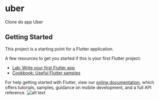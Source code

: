# uber

Clone do app Uber

## Getting Started

This project is a starting point for a Flutter application.

A few resources to get you started if this is your first Flutter project:

- [Lab: Write your first Flutter app](https://flutter.dev/docs/get-started/codelab)
- [Cookbook: Useful Flutter samples](https://flutter.dev/docs/cookbook)

For help getting started with Flutter, view our
[online documentation](https://flutter.dev/docs), which offers tutorials,
samples, guidance on mobile development, and a full API reference.
![alt text](https://lh3.googleusercontent.com/F68Cyy0I3_mW32qzMC4psVGH0FLROtv5pBkFVtAhH_NzjFClZUow9RnCfxtuWUid3tE1A3qRsIJnL6MvAv2MsW2Bt_Cf-lvvMqfOKZOMvLMHLXVUwNbnf3vzWAp1YJxb2kt_zsySzQYBnYe-n3CuQ4VaHlPGqSobuSkAj-zaBaHG2ZYfPo9I69lP6J_ADn0uDTHDbKC3y-tlJpStZpTkV9U6lOei9SRkroeXWS0ASSO759dCzAYujsQL4viHMscRunwnY9ZM2B7Ha4TYpPfAlkeGw0j9L2fVvR-Pf16fDg-MFwMVFGLS6SmAVg8lz1wkLL4NAcjSsT8im9Fu3fiSmcalomUaJtQROZCN-MzJru5kvDALXOD1ndkkowdXDSOOqowG1PzJ4G6yK7A6_lL4xAt7Gm3OBqqV_OvnvyAr3fVOqPrUyQCRk1RtqRszdXzm8RfhSwY894JsxjB-6sBwa3lcXrxDTxkDIX7oVfBVoc15xI_t9ZN4OyZopVVPCbR5zoFa6oVkUBfzesFerLIn-gvb_U_BeIqT9OgcQMMOq2o58xwjXA-37W1e2NV_bAkcYSC9GRXR3aiFTQL0T52G_O1ETaqge-jy2jV94tQASbeMGtCy4fPE49EYoHEZiMyzMSOFUcrC_CDhrFTQ8-wayRcCHC45Nf0s4qTbsgQTLh3GGuGnKmODmClzEIf8hMTNC3Ebv9BEwt9bzlRcT1e04Lq0=w497-h881-no?authuser=0)
